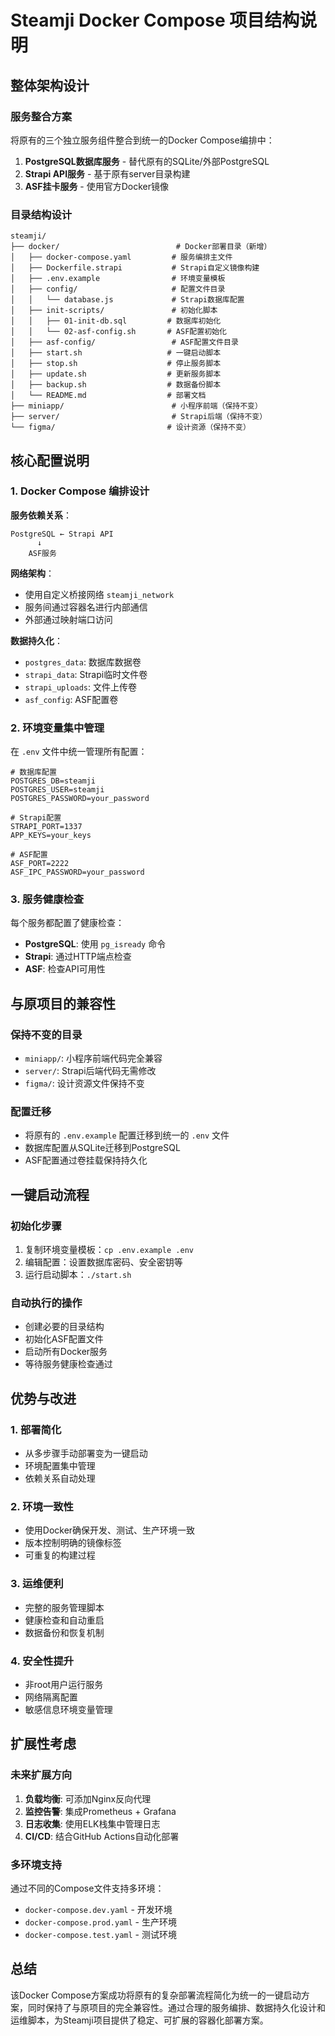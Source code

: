 # Steamji Docker Compose 项目结构说明

## 整体架构设计

### 服务整合方案
将原有的三个独立服务组件整合到统一的Docker Compose编排中：

1. **PostgreSQL数据库服务** - 替代原有的SQLite/外部PostgreSQL
2. **Strapi API服务** - 基于原有server目录构建
3. **ASF挂卡服务** - 使用官方Docker镜像

### 目录结构设计
```
steamji/
├── docker/                          # Docker部署目录（新增）
│   ├── docker-compose.yaml         # 服务编排主文件
│   ├── Dockerfile.strapi           # Strapi自定义镜像构建
│   ├── .env.example                # 环境变量模板
│   ├── config/                     # 配置文件目录
│   │   └── database.js             # Strapi数据库配置
│   ├── init-scripts/               # 初始化脚本
│   │   ├── 01-init-db.sql         # 数据库初始化
│   │   └── 02-asf-config.sh       # ASF配置初始化
│   ├── asf-config/                 # ASF配置文件目录
│   ├── start.sh                   # 一键启动脚本
│   ├── stop.sh                    # 停止服务脚本
│   ├── update.sh                  # 更新服务脚本
│   ├── backup.sh                  # 数据备份脚本
│   └── README.md                  # 部署文档
├── miniapp/                        # 小程序前端（保持不变）
├── server/                         # Strapi后端（保持不变）
└── figma/                         # 设计资源（保持不变）
```

## 核心配置说明

### 1. Docker Compose 编排设计

**服务依赖关系**：
```
PostgreSQL ← Strapi API
      ↓
    ASF服务
```

**网络架构**：
- 使用自定义桥接网络 `steamji_network`
- 服务间通过容器名进行内部通信
- 外部通过映射端口访问

**数据持久化**：
- `postgres_data`: 数据库数据卷
- `strapi_data`: Strapi临时文件卷  
- `strapi_uploads`: 文件上传卷
- `asf_config`: ASF配置卷

### 2. 环境变量集中管理

在 `.env` 文件中统一管理所有配置：

```env
# 数据库配置
POSTGRES_DB=steamji
POSTGRES_USER=steamji
POSTGRES_PASSWORD=your_password

# Strapi配置
STRAPI_PORT=1337
APP_KEYS=your_keys

# ASF配置  
ASF_PORT=2222
ASF_IPC_PASSWORD=your_password
```

### 3. 服务健康检查

每个服务都配置了健康检查：
- **PostgreSQL**: 使用 `pg_isready` 命令
- **Strapi**: 通过HTTP端点检查
- **ASF**: 检查API可用性

## 与原项目的兼容性

### 保持不变的目录
- `miniapp/`: 小程序前端代码完全兼容
- `server/`: Strapi后端代码无需修改
- `figma/`: 设计资源文件保持不变

### 配置迁移
- 将原有的 `.env.example` 配置迁移到统一的 `.env` 文件
- 数据库配置从SQLite迁移到PostgreSQL
- ASF配置通过卷挂载保持持久化

## 一键启动流程

### 初始化步骤
1. 复制环境变量模板：`cp .env.example .env`
2. 编辑配置：设置数据库密码、安全密钥等
3. 运行启动脚本：`./start.sh`

### 自动执行的操作
- 创建必要的目录结构
- 初始化ASF配置文件
- 启动所有Docker服务
- 等待服务健康检查通过

## 优势与改进

### 1. 部署简化
- 从多步骤手动部署变为一键启动
- 环境配置集中管理
- 依赖关系自动处理

### 2. 环境一致性
- 使用Docker确保开发、测试、生产环境一致
- 版本控制明确的镜像标签
- 可重复的构建过程

### 3. 运维便利
- 完整的服务管理脚本
- 健康检查和自动重启
- 数据备份和恢复机制

### 4. 安全性提升
- 非root用户运行服务
- 网络隔离配置
- 敏感信息环境变量管理

## 扩展性考虑

### 未来扩展方向
1. **负载均衡**: 可添加Nginx反向代理
2. **监控告警**: 集成Prometheus + Grafana
3. **日志收集**: 使用ELK栈集中管理日志
4. **CI/CD**: 结合GitHub Actions自动化部署

### 多环境支持
通过不同的Compose文件支持多环境：
- `docker-compose.dev.yaml` - 开发环境
- `docker-compose.prod.yaml` - 生产环境  
- `docker-compose.test.yaml` - 测试环境

## 总结

该Docker Compose方案成功将原有的复杂部署流程简化为统一的一键启动方案，同时保持了与原项目的完全兼容性。通过合理的服务编排、数据持久化设计和运维脚本，为Steamji项目提供了稳定、可扩展的容器化部署方案。